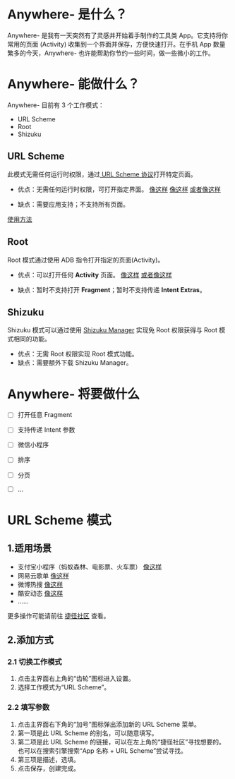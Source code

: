 # Anywhere- 是什么？
Anywhere- 是我有一天突然有了灵感并开始着手制作的工具类 App。它支持将你常用的页面 (Activity) 收集到一个界面并保存，方便快速打开。在手机 App 数量繁多的今天，Anywhere- 也许能帮助你节约一些时间，做一些微小的工作。

# Anywhere- 能做什么？
Anywhere- 目前有 3 个工作模式：
- URL Scheme
- Root
- Shizuku

## URL Scheme
此模式无需任何运行时权限，通过[ URL Scheme 协议](https://en.m.wikipedia.org/wiki/Uniform_Resource_Identifier)打开特定页面。
- 优点：无需任何运行时权限，可打开指定界面。
[像这样](anywhere://url?param1=alipays://platformapi/startapp?appId=60000002&param2=&param3=) 
[像这样](anywhere://url?param1=orpheus://song/478127&param2=&param3=) 
[或者像这样](anywhere://url?param1=coolmarket://www.coolapk.com/feed/271681&param2=&param3=)

- 缺点：需要应用支持；不支持所有页面。

[使用方法](#url-scheme-%E6%A8%A1%E5%BC%8F)

## Root
Root 模式通过使用 ADB 指令打开指定的页面(Activity)。
- 优点：可以打开任何 **Activity** 页面。
[像这样](anywhere://url?param1=com.android.settings&param2=.wifi.WifiSettings&param3=1)
[或者像这样](anywhere://url?param1=tv.danmaku.bili&param2=.MainActivityV2&param3=0)

- 缺点：暂时不支持打开 **Fragment**；暂时不支持传递 **Intent Extras**。

## Shizuku
Shizuku 模式可以通过使用 [Shizuku Manager](coolmarket://www.coolapk.com/apk/moe.shizuku.privileged.api) 实现免 Root 权限获得与 Root 模式相同的功能。
- 优点：无需 Root 权限实现 Root 模式功能。
- 缺点：需要额外下载 Shizuku Manager。

# Anywhere- 将要做什么
- [ ] 打开任意 Fragment
- [ ] 支持传递 Intent 参数
- [ ] 微信小程序
- [ ] 排序
- [ ] 分页
- [ ] ... 


# URL Scheme 模式
## 1.适用场景
- 支付宝小程序（蚂蚁森林、电影票、火车票） [像这样](anywhere://url?param1=alipays://platformapi/startapp?appId=60000002&param2=&param3=)
- 网易云歌单 [像这样]( anywhere://url?param1=orpheus://playlist/523958926&param2=&param3=)
- 微博热搜 [像这样](anywhere://url?param1=weibo://fragmentpage?containerid=102803&needlocation=1&param2=&param3=)
- 酷安动态 [像这样](anywhere://url?param1=coolmarket://www.coolapk.com/feed/271681&param2=&param3=)
- ……

更多操作可能请前往 [捷径社区](https://sharecuts.cn/apps) 查看。

## 2.添加方式
### 2.1 切换工作模式
1. 点击主界面右上角的“齿轮”图标进入设置。
2. 选择工作模式为“URL Scheme”。

### 2.2 填写参数
1. 点击主界面右下角的“加号”图标弹出添加新的 URL Scheme 菜单。
2. 第一项是此 URL Scheme 的别名，可以随意填写。
3. 第二项是此 URL Scheme 的链接，可以在左上角的“捷径社区”寻找想要的。也可以在搜索引擎搜索“App 名称 + URL Scheme”尝试寻找。
4. 第三项是描述，选填。
5. 点击保存，创建完成。
